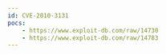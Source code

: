```yaml
---
id: CVE-2010-3131
pocs:
    - https://www.exploit-db.com/raw/14730
    - https://www.exploit-db.com/raw/14783
---
```

